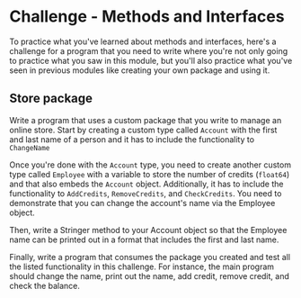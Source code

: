 # Challenge - Methods and Interfaces
To practice what you've learned about methods and interfaces, here's a challenge for a program that you need to write where you're not only going to practice what you saw in this module, but you'll also practice what you've seen in previous modules like creating your own package and using it.

## Store package
Write a program that uses a custom package that you write to manage an online store. Start by creating a custom type called `Account` with the first and last name of a person and it has to include the functionality to `ChangeName`

Once you're done with the `Account` type, you need to create another custom type called `Employee` with a variable to store the number of credits (`float64`) and that also embeds the `Account` object. Additionally, it has to include the functionality to `AddCredits`, `RemoveCredits`, and `CheckCredits`. You need to demonstrate that you can change the account's name via the Employee object.

Then, write a Stringer method to your Account object so that the Employee name can be printed out in a format that includes the first and last name.

Finally, write a program that consumes the package you created and test all the listed functionality in this challenge. For instance, the main program should change the name, print out the name, add credit, remove credit, and check the balance.
